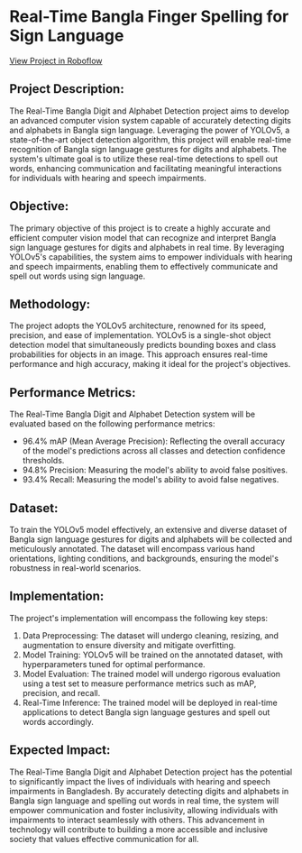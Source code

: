# Real-Time Bangla Finger Spelling for Sign Language
[View Project in Roboflow](https://app.roboflow.com/manarat-international-university/bangla-sign-language-detection-system-using-yolov5/overview)
## Project Description:
The Real-Time Bangla Digit and Alphabet Detection project aims to develop an advanced computer vision system capable of accurately detecting digits and alphabets in Bangla sign language. Leveraging the power of YOLOv5, a state-of-the-art object detection algorithm, this project will enable real-time recognition of Bangla sign language gestures for digits and alphabets. The system's ultimate goal is to utilize these real-time detections to spell out words, enhancing communication and facilitating meaningful interactions for individuals with hearing and speech impairments.

## Objective:
The primary objective of this project is to create a highly accurate and efficient computer vision model that can recognize and interpret Bangla sign language gestures for digits and alphabets in real time. By leveraging YOLOv5's capabilities, the system aims to empower individuals with hearing and speech impairments, enabling them to effectively communicate and spell out words using sign language.

## Methodology:
The project adopts the YOLOv5 architecture, renowned for its speed, precision, and ease of implementation. YOLOv5 is a single-shot object detection model that simultaneously predicts bounding boxes and class probabilities for objects in an image. This approach ensures real-time performance and high accuracy, making it ideal for the project's objectives.

## Performance Metrics:
The Real-Time Bangla Digit and Alphabet Detection system will be evaluated based on the following performance metrics:

- 96.4% mAP (Mean Average Precision): Reflecting the overall accuracy of the model's predictions across all classes and detection confidence thresholds.
- 94.8% Precision: Measuring the model's ability to avoid false positives.
- 93.4% Recall: Measuring the model's ability to avoid false negatives.

## Dataset:
To train the YOLOv5 model effectively, an extensive and diverse dataset of Bangla sign language gestures for digits and alphabets will be collected and meticulously annotated. The dataset will encompass various hand orientations, lighting conditions, and backgrounds, ensuring the model's robustness in real-world scenarios.

## Implementation:
The project's implementation will encompass the following key steps:

1. Data Preprocessing: The dataset will undergo cleaning, resizing, and augmentation to ensure diversity and mitigate overfitting.
2. Model Training: YOLOv5 will be trained on the annotated dataset, with hyperparameters tuned for optimal performance.
3. Model Evaluation: The trained model will undergo rigorous evaluation using a test set to measure performance metrics such as mAP, precision, and recall.
4. Real-Time Inference: The trained model will be deployed in real-time applications to detect Bangla sign language gestures and spell out words accordingly.

## Expected Impact:
The Real-Time Bangla Digit and Alphabet Detection project has the potential to significantly impact the lives of individuals with hearing and speech impairments in Bangladesh. By accurately detecting digits and alphabets in Bangla sign language and spelling out words in real time, the system will empower communication and foster inclusivity, allowing individuals with impairments to interact seamlessly with others. This advancement in technology will contribute to building a more accessible and inclusive society that values effective communication for all.
